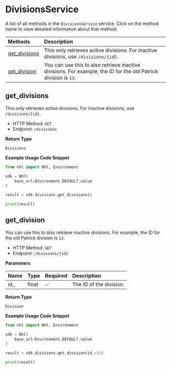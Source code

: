 # DivisionsService

A list of all methods in the `DivisionsService` service. Click on the method name to view detailed information about that method.

| Methods                         | Description                                                                                                     |
| :------------------------------ | :-------------------------------------------------------------------------------------------------------------- |
| [get_divisions](#get_divisions) | This only retrieves active divisions. For inactive divisions, use `/divisions/{id}`.                            |
| [get_division](#get_division)   | You can use this to also retrieve inactive divisions. For example, the ID for the old Patrick division is `13`. |

## get_divisions

This only retrieves active divisions. For inactive divisions, use `/divisions/{id}`.

- HTTP Method: `GET`
- Endpoint: `/divisions`

**Return Type**

`Divisions`

**Example Usage Code Snippet**

```python
from nhl import Nhl, Environment

sdk = Nhl(
    base_url=Environment.DEFAULT.value
)

result = sdk.divisions.get_divisions()

print(result)
```

## get_division

You can use this to also retrieve inactive divisions. For example, the ID for the old Patrick division is `13`.

- HTTP Method: `GET`
- Endpoint: `/divisions/{id}`

**Parameters**

| Name | Type  | Required | Description             |
| :--- | :---- | :------- | :---------------------- |
| id\_ | float | ✅       | The ID of the division. |

**Return Type**

`Division`

**Example Usage Code Snippet**

```python
from nhl import Nhl, Environment

sdk = Nhl(
    base_url=Environment.DEFAULT.value
)

result = sdk.divisions.get_division(id_=15)

print(result)
```

<!-- This file was generated by liblab | https://liblab.com/ -->
